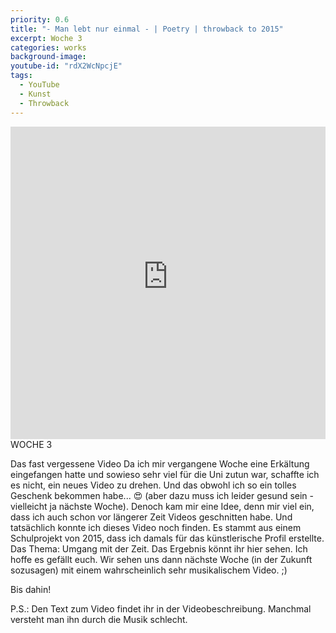 ```yaml
---
priority: 0.6
title: "- Man lebt nur einmal - | Poetry | throwback to 2015"
excerpt: Woche 3
categories: works
background-image:
youtube-id: "rdX2WcNpcjE"
tags:
  - YouTube
  - Kunst
  - Throwback
---
```

<span class="image featured"></span>
<iframe width="100%" height="500px" src="https://www.youtube-nocookie.com/embed/rdX2WcNpcjE" frameborder="0" allow="autoplay; encrypted-media" allowfullscreen></iframe>
WOCHE 3

Das fast vergessene Video
Da ich mir vergangene Woche eine Erkältung eingefangen hatte und sowieso sehr viel für die Uni zutun war, schaffte ich es nicht, ein neues Video zu drehen. Und das obwohl ich so ein tolles Geschenk bekommen habe... 😍 (aber dazu muss ich leider gesund sein - vielleicht ja nächste Woche).
Denoch kam mir eine Idee, denn mir viel ein, dass ich auch schon vor längerer Zeit Videos geschnitten habe. Und tatsächlich konnte ich dieses Video noch finden. Es stammt aus einem Schulprojekt von 2015, dass ich damals für das künstlerische Profil erstellte. Das Thema: Umgang mit der Zeit.
Das Ergebnis könnt ihr hier sehen. Ich hoffe es gefällt euch.
Wir sehen uns dann nächste Woche (in der Zukunft sozusagen) mit einem wahrscheinlich sehr musikalischem Video. ;)

Bis dahin!

P.S.: Den Text zum Video findet ihr in der Videobeschreibung. Manchmal versteht man ihn durch die Musik schlecht.
